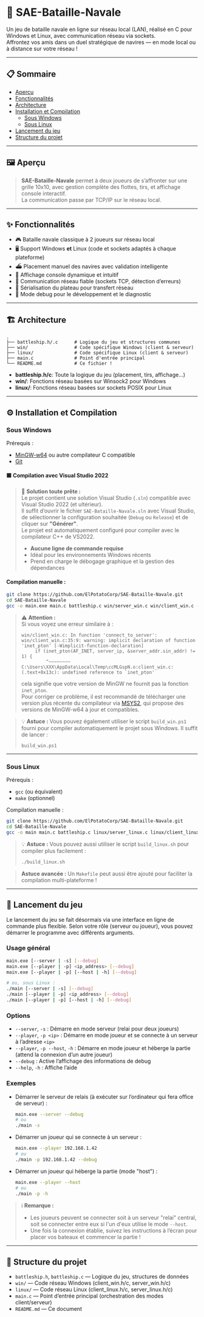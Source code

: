 # 🚢 SAE-Bataille-Navale

Un jeu de bataille navale en ligne sur réseau local (LAN), réalisé en C pour Windows et Linux, avec communication réseau via sockets.  
Affrontez vos amis dans un duel stratégique de navires — en mode local ou à distance sur votre réseau !

---

## 📋 Sommaire

- [Aperçu](#-aperçu)
- [Fonctionnalités](#-fonctionnalités)
- [Architecture](#-architecture)
- [Installation et Compilation](#-installation-et-compilation)
    - [Sous Windows](#sous-windows)
    - [Sous Linux](#sous-linux)
- [Lancement du jeu](#-lancement-du-jeu)
- [Structure du projet](#-structure-du-projet)

---

## 🖼️ Aperçu

> **SAE-Bataille-Navale** permet à deux joueurs de s’affronter sur une grille 10x10, avec gestion complète des flottes, tirs, et affichage console interactif.  
> La communication passe par TCP/IP sur le réseau local.

---

## ✨ Fonctionnalités

- 🎮 Bataille navale classique à 2 joueurs sur réseau local
- 🖥️ Support Windows **et** Linux (code et sockets adaptés à chaque plateforme)
- ⛴️ Placement manuel des navires avec validation intelligente
- 🚀 Affichage console dynamique et intuitif
- 📡 Communication réseau fiable (sockets TCP, détection d’erreurs)
- 🔄 Sérialisation du plateau pour transfert réseau
- 🐞 Mode debug pour le développement et le diagnostic

---

## 🏗️ Architecture

```
.
├── battleship.h/.c      # Logique du jeu et structures communes
├── win/                 # Code spécifique Windows (client & serveur)
├── linux/               # Code spécifique Linux (client & serveur)
├── main.c               # Point d'entrée principal
└── README.md            # Ce fichier !
```

- **battleship.h/c**: Toute la logique du jeu (placement, tirs, affichage…)
- **win/**: Fonctions réseau basées sur Winsock2 pour Windows
- **linux/**: Fonctions réseau basées sur sockets POSIX pour Linux

---

## ⚙️ Installation et Compilation

### Sous Windows

Prérequis :
- [MinGW-w64](https://www.mingw-w64.org/) ou autre compilateur C compatible
- [Git](https://git-scm.com/)

#### 🟦 Compilation avec Visual Studio 2022

> 🎯 **Solution toute prête :**  
> Le projet contient une solution Visual Studio (`.sln`) compatible avec Visual Studio 2022 (et ultérieur).  
> Il suffit d’ouvrir le fichier `SAE-Bataille-Navale.sln` avec Visual Studio, de sélectionner la configuration souhaitée (`Debug` ou `Release`) et de cliquer sur **"Générer"**.  
> Le projet est automatiquement configuré pour compiler avec le compilateur C++ de VS2022.
>
> - **Aucune ligne de commande requise**
> - Idéal pour les environnements Windows récents
> - Prend en charge le débogage graphique et la gestion des dépendances

#### Compilation manuelle :
```bash
git clone https://github.com/ElPotatoCorp/SAE-Bataille-Navale.git
cd SAE-Bataille-Navale
gcc -o main.exe main.c battleship.c win/server_win.c win/client_win.c -lws2_32
```
> ⚠️ **Attention :**  
> Si vous voyez une erreur similaire à :
> ```
> win/client_win.c: In function 'connect_to_server':
> win/client_win.c:35:9: warning: implicit declaration of function 'inet_pton' [-Wimplicit-function-declaration]
>      if (inet_pton(AF_INET, server_ip, &server_addr.sin_addr) != 1) {
>          ^~~~~~~~~
> C:\Users\XXX\AppData\Local\Temp\ccMLGspN.o:client_win.c:(.text+0x13c): undefined reference to `inet_pton'
> ```
> cela signifie que votre version de MinGW ne fournit pas la fonction `inet_pton`.  
> Pour corriger ce problème, il est recommandé de télécharger une version plus récente du compilateur via [MSYS2](https://www.msys2.org/), qui propose des versions de MinGW-w64 à jour et compatibles.

> 💡 **Astuce :** Vous pouvez également utiliser le script `build_win.ps1` fourni pour compiler automatiquement le projet sous Windows. Il suffit de lancer :
> ```
> build_win.ps1
> ```

---

### Sous Linux

Prérequis :
- `gcc` (ou équivalent)
- `make` (optionnel)

Compilation manuelle :
```bash
git clone https://github.com/ElPotatoCorp/SAE-Bataille-Navale.git
cd SAE-Bataille-Navale
gcc -o main main.c battleship.c linux/server_linux.c linux/client_linux.c
```
> 💡 **Astuce :** Vous pouvez aussi utiliser le script `build_linux.sh` pour compiler plus facilement :
> ```bash
> ./build_linux.sh
> ```

> **Astuce avancée :** Un `Makefile` peut aussi être ajouté pour faciliter la compilation multi-plateforme !

---

## 🚦 Lancement du jeu

Le lancement du jeu se fait désormais via une interface en ligne de commande plus flexible. Selon votre rôle (serveur ou joueur), vous pouvez démarrer le programme avec différents arguments.

### Usage général

```bash
main.exe [--server | -s] [--debug]
main.exe [--player | -p] <ip_address> [--debug]
main.exe [--player | -p] [--host | -h] [--debug]

# ou, sous Linux :
./main [--server | -s] [--debug]
./main [--player | -p] <ip_address> [--debug]
./main [--player | -p] [--host | -h] [--debug]
```

### Options

- `--server`, `-s` : Démarre en mode serveur (relai pour deux joueurs)
- `--player`, `-p <ip>` : Démarre en mode joueur et se connecte à un serveur à l’adresse `<ip>`
- `--player`, `-p --host`, `-h` : Démarre en mode joueur et héberge la partie (attend la connexion d’un autre joueur)
- `--debug` : Active l’affichage des informations de debug
- `--help`, `-h` : Affiche l’aide

### Exemples

- Démarrer le serveur de relais (à exécuter sur l’ordinateur qui fera office de serveur) :
  ```bash
  main.exe --server --debug
  # ou
  ./main -s
  ```

- Démarrer un joueur qui se connecte à un serveur :
  ```bash
  main.exe --player 192.168.1.42
  # ou
  ./main -p 192.168.1.42 --debug
  ```

- Démarrer un joueur qui héberge la partie (mode "host") :
  ```bash
  main.exe --player --host
  # ou
  ./main -p -h
  ```

> ℹ️ **Remarque :**
> - Les joueurs peuvent se connecter soit à un serveur "relai" central, soit se connecter entre eux si l'un d'eux utilise le mode `--host`.
> - Une fois la connexion établie, suivez les instructions à l’écran pour placer vos bateaux et commencer la partie !

---

## 📂 Structure du projet

- `battleship.h`, `battleship.c` — Logique du jeu, structures de données
- `win/` — Code réseau Windows (client_win.h/c, server_win.h/c)
- `linux/` — Code réseau Linux (client_linux.h/c, server_linux.h/c)
- `main.c` — Point d’entrée principal (orchestration des modes client/serveur)
- `README.md` — Ce document
